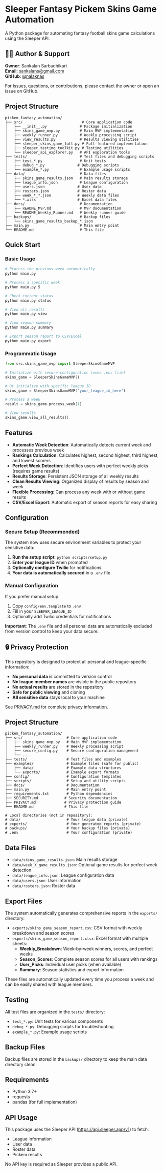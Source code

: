 # Sleeper Fantasy Pickem Skins Game Automation

A Python package for automating fantasy football skins game calculations using the Sleeper API.

## 👨‍💻 Author & Support

**Owner**: Sankalan Sarbadhikari  
**Email**: sankalans@gmail.com  
**GitHub**: [@nalaknas](https://github.com/nalaknas)

For issues, questions, or contributions, please contact the owner or open an issue on GitHub.

## Project Structure

```
pickem_fantasy_automation/
├── src/                           # Core application code
│   ├── __init__.py               # Package initialization
│   ├── skins_game_mvp.py         # Main MVP implementation
│   ├── weekly_runner.py          # Weekly processing script
│   ├── view_results.py           # Results viewing utilities
│   ├── sleeper_skins_game_full.py # Full-featured implementation
│   ├── sleeper_testing_toolkit.py # Testing utilities
│   └── sleeper_api_explorer.py   # API exploration tools
├── tests/                        # Test files and debugging scripts
│   ├── test_*.py                 # Unit tests
│   ├── debug_*.py               # Debugging scripts
│   └── example_*.py              # Example usage scripts
├── data/                         # Data files
│   ├── skins_game_results.json   # Main results storage
│   ├── league_info.json          # League configuration
│   ├── users.json               # User data
│   ├── rosters.json             # Roster data
│   ├── week_*_*.json            # Weekly data files
│   └── *.xlsx                   # Excel data files
├── docs/                         # Documentation
│   ├── README_MVP.md             # MVP documentation
│   └── README_Weekly_Runner.md   # Weekly runner guide
├── backups/                      # Backup files
│   └── skins_game_results_backup_*.json
├── main.py                       # Main entry point
└── README.md                     # This file
```

## Quick Start

### Basic Usage

```bash
# Process the previous week automatically
python main.py

# Process a specific week
python main.py 5

# Check current status
python main.py status

# View all results
python main.py view

# View season summary
python main.py summary

# Export season report to CSV/Excel
python main.py export
```

### Programmatic Usage

```python
from src.skins_game_mvp import SleeperSkinsGameMVP

# Initialize with secure configuration (uses .env file)
skins_game = SleeperSkinsGameMVP()

# Or initialize with specific league ID
skins_game = SleeperSkinsGameMVP("your_league_id_here")

# Process a week
result = skins_game.process_week(1)

# View results
skins_game.view_all_results()
```

## Features

- **Automatic Week Detection**: Automatically detects current week and processes previous week
- **Rankings Calculation**: Calculates highest, second highest, third highest, and lowest scorers
- **Perfect Week Detection**: Identifies users with perfect weekly picks (requires game results)
- **Results Storage**: Persistent JSON storage of all weekly results
- **Clean Results Viewing**: Organized display of results by season and week
- **Flexible Processing**: Can process any week with or without game results
- **CSV/Excel Export**: Automatic export of season reports for easy sharing

## Configuration

### Secure Setup (Recommended)

The system now uses secure environment variables to protect your sensitive data:

1. **Run the setup script**: `python scripts/setup.py`
2. **Enter your league ID** when prompted
3. **Optionally configure Twilio** for notifications
4. **Your data is automatically secured** in a `.env` file

### Manual Configuration

If you prefer manual setup:

1. Copy `config/env.template` to `.env`
2. Fill in your `SLEEPER_LEAGUE_ID`
3. Optionally add Twilio credentials for notifications

**Important**: The `.env` file and all personal data are automatically excluded from version control to keep your data secure.

## 🔒 Privacy Protection

This repository is designed to protect all personal and league-specific information:

- **No personal data** is committed to version control
- **No league member names** are visible in the public repository  
- **No actual results** are stored in the repository
- **Safe for public viewing** and cloning
- **All sensitive data** stays local to your machine

See [PRIVACY.md](PRIVACY.md) for complete privacy information.

## Project Structure

```
pickem_fantasy_automation/
├── src/                    # Core application code
│   ├── skins_game_mvp.py   # Main MVP implementation
│   ├── weekly_runner.py    # Weekly processing script
│   ├── secure_config.py    # Secure configuration management
│   └── ...
├── tests/                  # Test files and examples
├── examples/               # Example files (safe for public)
│   ├── data/               # Example data structures
│   └── exports/            # Example export formats
├── config/                 # Configuration templates
├── scripts/                # Setup and utility scripts
├── docs/                   # Documentation
├── main.py                 # Main entry point
├── requirements.txt        # Python dependencies
├── SECURITY.md            # Security documentation
├── PRIVACY.md             # Privacy protection guide
└── README.md              # This file

# Local directories (not in repository):
# data/                     # Your league data (private)
# exports/                  # Your generated reports (private)
# backups/                  # Your backup files (private)
# .env                      # Your configuration (private)
```

## Data Files

- `data/skins_game_results.json`: Main results storage
- `data/week_X_game_results.json`: Optional game results for perfect week detection
- `data/league_info.json`: League configuration data
- `data/users.json`: User information
- `data/rosters.json`: Roster data

## Export Files

The system automatically generates comprehensive reports in the `exports/` directory:

- `exports/skins_game_season_report.csv`: CSV format with weekly breakdown and season scores
- `exports/skins_game_season_report.xlsx`: Excel format with multiple sheets:
  - **Weekly_Breakdown**: Week-by-week winners, scores, and perfect weeks
  - **Season_Scores**: Complete season scores for all users with rankings
  - **User_Picks**: Individual user picks (when available)
  - **Summary**: Season statistics and export information

These files are automatically updated every time you process a week and can be easily shared with league members.

## Testing

All test files are organized in the `tests/` directory:

- `test_*.py`: Unit tests for various components
- `debug_*.py`: Debugging scripts for troubleshooting
- `example_*.py`: Example usage scripts

## Backup Files

Backup files are stored in the `backups/` directory to keep the main data directory clean.

## Requirements

- Python 3.7+
- requests
- pandas (for full implementation)

## API Usage

This package uses the Sleeper API (https://api.sleeper.app/v1) to fetch:
- League information
- User data
- Roster data
- Pickem results

No API key is required as Sleeper provides a public API.
